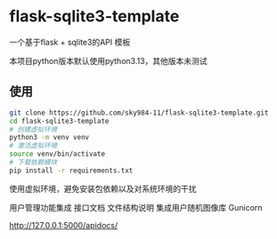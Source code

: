 # flask-sqlite3-template
一个基于flask + sqlite3的API 模板

本项目python版本默认使用python3.13，其他版本未测试

## 使用

```sh
git clone https://github.com/sky984-11/flask-sqlite3-template.git
cd flask-sqlite3-template
# 创建虚拟环境
python3 -m venv venv
# 激活虚拟环境
source venv/bin/activate
# 下载依赖模块
pip install -r requirements.txt
```


使用虚拟环境，避免安装包依赖以及对系统环境的干扰

用户管理功能集成
接口文档
文件结构说明
集成用户随机图像库
Gunicorn


http://127.0.0.1:5000/apidocs/